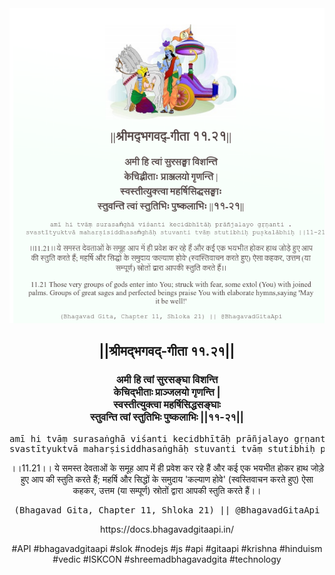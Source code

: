 <img src="../../asset/BG_11_21.png"/>
<center><h2>||श्रीमद्‍भगवद्‍-गीता ११.२१||</h2>
<h3>अमी हि त्वां सुरसङ्घा विशन्ति<br/>केचिद्भीताः प्राञ्जलयो गृणन्ति |<br/>स्वस्तीत्युक्त्वा महर्षिसिद्धसङ्घाः<br/>स्तुवन्ति त्वां स्तुतिभिः पुष्कलाभिः ||११-२१||</h3>
<pre>amī hi tvāṃ surasaṅghā viśanti kecidbhītāḥ prāñjalayo gṛṇanti .<br/>svastītyuktvā maharṣisiddhasaṅghāḥ stuvanti tvāṃ stutibhiḥ puṣkalābhiḥ ||11-21||</pre>
<p>।।11.21।। ये समस्त देवताओं के समूह आप में ही प्रवेश कर रहे हैं और कई एक भयभीत होकर हाथ जोड़े हुए आप की स्तुति करते हैं; महर्षि और सिद्धों के समुदाय 'कल्याण होवे' (स्वस्तिवाचन करते हुए) ऐसा कहकर, उत्तम (या सम्पूर्ण) स्रोतों द्वारा आपकी स्तुति करते हैं।।</p>
<pre>(Bhagavad Gita, Chapter 11, Shloka 21) || @BhagavadGitaApi</pre><p>https://docs.bhagavadgitaapi.in/</p><p>#API #bhagavadgitaapi #slok #nodejs #js #api #gitaapi #krishna #hinduism #vedic #ISKCON #shreemadbhagavadgita #technology</p></center>